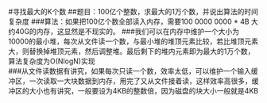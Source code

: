 #寻找最大的K个数
##题目：100亿个整数，求最大的1万个数，并说出算法的时间复杂度
###算法：如果把100亿个数全部读入内存，需要100 0000 0000 * 4B 大约40G的内存，这显然是不现实的。
###我们可以在内存中维护一个大小为10000的最小堆，每次从文件读一个数，与最小堆的堆顶元素比较，若比堆顶元素大，则替换掉堆顶元素，然后调整堆。最后剩下的堆内元素即为最大的1万个数，算法复杂度为O(NlogN)实现  
###从文件读数据有讲究，如果每次只读一个数，效率太低，可以维护一个输入缓冲区，一次读取一大块数据到内存，用完了又从文件接着读，这样效率高很多，缓冲区的大小也有讲究，一般要设为4KB的整数倍，因为磁盘的块大小一般就是4KB
